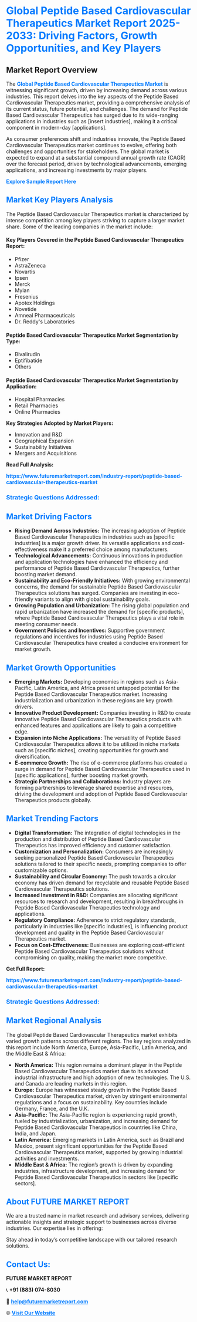 <h1 style="color: #007BFF;">Global Peptide Based Cardiovascular Therapeutics Market Report 2025-2033: Driving Factors, Growth Opportunities, and Key Players</h1>

<section id="overview">
<h2>Market Report Overview</h2>
<p>The <a href="https://www.futuremarketreport.com/industry-report/peptide-based-cardiovascular-therapeutics-market" style="color: #007BFF; text-decoration: none;"><strong>Global Peptide Based Cardiovascular Therapeutics Market</strong></a> is witnessing significant growth, driven by increasing demand across various industries. This report delves into the key aspects of the Peptide Based Cardiovascular Therapeutics market, providing a comprehensive analysis of its current status, future potential, and challenges. The demand for Peptide Based Cardiovascular Therapeutics has surged due to its wide-ranging applications in industries such as [insert industries], making it a critical component in modern-day [applications].</p>
<p>As consumer preferences shift and industries innovate, the Peptide Based Cardiovascular Therapeutics market continues to evolve, offering both challenges and opportunities for stakeholders. The global market is expected to expand at a substantial compound annual growth rate (CAGR) over the forecast period, driven by technological advancements, emerging applications, and increasing investments by major players.</p>
</section>

<section id="overview">
<p><a href="https://www.futuremarketreport.com/request-sample/reportId=51850" style="color: #007BFF; text-decoration: none;"><strong>Explore Sample Report Here</strong></a></p>
</section>

<section id="key-players">
<h2 style="color: #007BFF;">Market Key Players Analysis</h2>
<p>The Peptide Based Cardiovascular Therapeutics market is characterized by intense competition among key players striving to capture a larger market share. Some of the leading companies in the market include:</p>
<h4>Key Players Covered in the Peptide Based Cardiovascular Therapeutics Report:</h4>
<ul><li>Pfizer</li><li>AstraZeneca</li><li>Novartis</li><li>Ipsen</li><li>Merck</li><li>Mylan</li><li>Fresenius</li><li>Apotex Holdings</li><li>Novetide</li><li>Amneal Pharmaceuticals</li><li>Dr. Reddy&#039;s Laboratories</li></ul>
<h4>Peptide Based Cardiovascular Therapeutics Market Segmentation by Type:</h4>
<ul><li>Bivalirudin</li><li>Eptifibatide</li><li>Others</li></ul>

<h4>Peptide Based Cardiovascular Therapeutics Market Segmentation by Application:</h4>
<ul><li>Hospital Pharmacies</li><li>Retail Pharmacies</li><li>Online Pharmacies</li></ul>
<p><strong>Key Strategies Adopted by Market Players:</strong></p>
<ul>
<li>Innovation and R&D</li>
<li>Geographical Expansion</li>
<li>Sustainability Initiatives</li>
<li>Mergers and Acquisitions</li>
</ul>
</section>

<section>
<p><strong>Read Full Analysis: </strong></p><a href="https://www.futuremarketreport.com/industry-report/peptide-based-cardiovascular-therapeutics-market" style="color: #007BFF; text-decoration: none;"><strong>https://www.futuremarketreport.com/industry-report/peptide-based-cardiovascular-therapeutics-market</strong></a>
<h3 style="color: #007BFF;">Strategic Questions Addressed:</h3>
</section>

<section id="driving-factors">
<h2 style="color: #007BFF;">Market Driving Factors</h2>
<ul>
<li><strong>Rising Demand Across Industries:</strong> The increasing adoption of Peptide Based Cardiovascular Therapeutics in industries such as [specific industries] is a major growth driver. Its versatile applications and cost-effectiveness make it a preferred choice among manufacturers.</li>
<li><strong>Technological Advancements:</strong> Continuous innovations in production and application technologies have enhanced the efficiency and performance of Peptide Based Cardiovascular Therapeutics, further boosting market demand.</li>
<li><strong>Sustainability and Eco-Friendly Initiatives:</strong> With growing environmental concerns, the demand for sustainable Peptide Based Cardiovascular Therapeutics solutions has surged. Companies are investing in eco-friendly variants to align with global sustainability goals.</li>
<li><strong>Growing Population and Urbanization:</strong> The rising global population and rapid urbanization have increased the demand for [specific products], where Peptide Based Cardiovascular Therapeutics plays a vital role in meeting consumer needs.</li>
<li><strong>Government Policies and Incentives:</strong> Supportive government regulations and incentives for industries using Peptide Based Cardiovascular Therapeutics have created a conducive environment for market growth.</li>
</ul>
</section>

<section id="growth-opportunities">
<h2 style="color: #007BFF;">Market Growth Opportunities</h2>
<ul>
<li><strong>Emerging Markets:</strong> Developing economies in regions such as Asia-Pacific, Latin America, and Africa present untapped potential for the Peptide Based Cardiovascular Therapeutics market. Increasing industrialization and urbanization in these regions are key growth drivers.</li>
<li><strong>Innovative Product Development:</strong> Companies investing in R&D to create innovative Peptide Based Cardiovascular Therapeutics products with enhanced features and applications are likely to gain a competitive edge.</li>
<li><strong>Expansion into Niche Applications:</strong> The versatility of Peptide Based Cardiovascular Therapeutics allows it to be utilized in niche markets such as [specific niches], creating opportunities for growth and diversification.</li>
<li><strong>E-commerce Growth:</strong> The rise of e-commerce platforms has created a surge in demand for Peptide Based Cardiovascular Therapeutics used in [specific applications], further boosting market growth.</li>
<li><strong>Strategic Partnerships and Collaborations:</strong> Industry players are forming partnerships to leverage shared expertise and resources, driving the development and adoption of Peptide Based Cardiovascular Therapeutics products globally.</li>
</ul>
</section>

<section id="trending-factors">
<h2 style="color: #007BFF;">Market Trending Factors</h2>
<ul>
<li><strong>Digital Transformation:</strong> The integration of digital technologies in the production and distribution of Peptide Based Cardiovascular Therapeutics has improved efficiency and customer satisfaction.</li>
<li><strong>Customization and Personalization:</strong> Consumers are increasingly seeking personalized Peptide Based Cardiovascular Therapeutics solutions tailored to their specific needs, prompting companies to offer customizable options.</li>
<li><strong>Sustainability and Circular Economy:</strong> The push towards a circular economy has driven demand for recyclable and reusable Peptide Based Cardiovascular Therapeutics solutions.</li>
<li><strong>Increased Investment in R&D:</strong> Companies are allocating significant resources to research and development, resulting in breakthroughs in Peptide Based Cardiovascular Therapeutics technology and applications.</li>
<li><strong>Regulatory Compliance:</strong> Adherence to strict regulatory standards, particularly in industries like [specific industries], is influencing product development and quality in the Peptide Based Cardiovascular Therapeutics market.</li>
<li><strong>Focus on Cost-Effectiveness:</strong> Businesses are exploring cost-efficient Peptide Based Cardiovascular Therapeutics solutions without compromising on quality, making the market more competitive.</li>
</ul>
</section>

<section>
<p><strong>Get Full Report: </strong></p><a href="https://www.futuremarketreport.com/industry-report/peptide-based-cardiovascular-therapeutics-market" style="color: #007BFF; text-decoration: none;"><strong>https://www.futuremarketreport.com/industry-report/peptide-based-cardiovascular-therapeutics-market</strong></a>
<h3 style="color: #007BFF;">Strategic Questions Addressed:</h3>
</section>


<section id="regional-analysis">
<h2 style="color: #007BFF;">Market Regional Analysis</h2>
<p>The global Peptide Based Cardiovascular Therapeutics market exhibits varied growth patterns across different regions. The key regions analyzed in this report include North America, Europe, Asia-Pacific, Latin America, and the Middle East & Africa:</p>
<ul>
<li><strong>North America:</strong> This region remains a dominant player in the Peptide Based Cardiovascular Therapeutics market due to its advanced industrial infrastructure and high adoption of new technologies. The U.S. and Canada are leading markets in this region.</li>
<li><strong>Europe:</strong> Europe has witnessed steady growth in the Peptide Based Cardiovascular Therapeutics market, driven by stringent environmental regulations and a focus on sustainability. Key countries include Germany, France, and the U.K.</li>
<li><strong>Asia-Pacific:</strong> The Asia-Pacific region is experiencing rapid growth, fueled by industrialization, urbanization, and increasing demand for Peptide Based Cardiovascular Therapeutics in countries like China, India, and Japan.</li>
<li><strong>Latin America:</strong> Emerging markets in Latin America, such as Brazil and Mexico, present significant opportunities for the Peptide Based Cardiovascular Therapeutics market, supported by growing industrial activities and investments.</li>
<li><strong>Middle East & Africa:</strong> The region’s growth is driven by expanding industries, infrastructure development, and increasing demand for Peptide Based Cardiovascular Therapeutics in sectors like [specific sectors].</li>
</ul>
</section>

<footer>
<h2 style="color: #007BFF;">About FUTURE MARKET REPORT</h2>
<p>We are a trusted name in market research and advisory services, delivering actionable insights and strategic support to businesses across diverse industries. Our expertise lies in offering:</p>

<p>Stay ahead in today’s competitive landscape with our tailored research solutions.</p>

<h2 style="color: #007BFF;">Contact Us:</h2>
<p><strong>FUTURE MARKET REPORT</strong></p>
<p>📞 <strong>+91 (883) 074-8030</strong></p>
<p>📧 <strong><a href="mailto:help@futuremarketreport.com" style="color: #007BFF;">help@futuremarketreport.com</a></strong></p>
<p>🌐 <strong><a href="https://www.futuremarketreport.com/" style="color: #007BFF;">Visit Our Website</a></strong></p>
</footer>